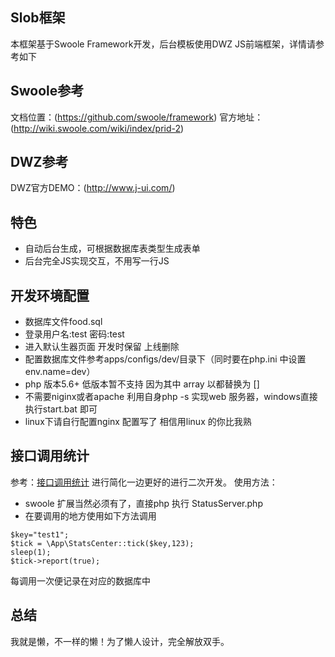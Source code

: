 Slob框架
----
本框架基于Swoole Framework开发，后台模板使用DWZ JS前端框架，详情请参考如下

## Swoole参考
文档位置：(https://github.com/swoole/framework)
官方地址：(http://wiki.swoole.com/wiki/index/prid-2)

## DWZ参考
DWZ官方DEMO：(http://www.j-ui.com/)

特色
----
* 自动后台生成，可根据数据库表类型生成表单
* 后台完全JS实现交互，不用写一行JS

开发环境配置
----
* 数据库文件food.sql
* 登录用户名:test 密码:test
* 进入默认生器页面  开发时保留  上线删除
* 配置数据库文件参考apps/configs/dev/目录下（同时要在php.ini 中设置 env.name=dev）
* php 版本5.6+ 低版本暂不支持 因为其中  array  以都替换为 []
* 不需要niginx或者apache 利用自身php -s 实现web 服务器，windows直接执行start.bat 即可
* linux下请自行配置nginx 配置写了  相信用linux 的你比我熟

接口调用统计
----
参考：[接口调用统计](https://github.com/matyhtf/StatsCenter) 进行简化一边更好的进行二次开发。
使用方法：
* swoole 扩展当然必须有了，直接php 执行 StatusServer.php
* 在要调用的地方使用如下方法调用

```
$key="test1";
$tick = \App\StatsCenter::tick($key,123);
sleep(1);
$tick->report(true);
```

每调用一次便记录在对应的数据库中

总结
----
我就是懒，不一样的懒！为了懒人设计，完全解放双手。